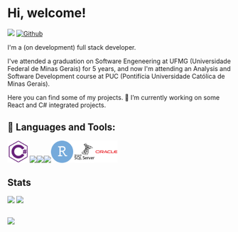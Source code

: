 # Hi, welcome!

![](https://visitor-badge.laobi.icu/badge?page_id=AaronCrvl.AaronCrvl)
[![Github](https://img.shields.io/github/followers/CharalambosIoannou?label=Follow&style=social)](https://github.com/AaronCrvl)

I'm a (on development) full stack developer.

I've attended a graduation on Software Engeneering at UFMG (Universidade Federal de Minas Gerais) for 5 years, and now I'm attending an Analysis and Software Development course at PUC (Pontifícia Universidade Católica de Minas Gerais).

Here you can find some of my projects.
🔭 I’m currently working on some React and C# integrated projects.

## 🧰 Languages and Tools:
<img height=50 src="https://github.com/devicons/devicon/blob/v2.15.1/icons/csharp/csharp-line.svg"/><img height=50 src="https://cdn.jsdelivr.net/gh/devicons/devicon/icons/html5/html5-original.svg" /><img height=50 src="https://cdn.jsdelivr.net/gh/devicons/devicon/icons/css3/css3-original.svg" /><img height=50 src="https://cdn.jsdelivr.net/gh/devicons/devicon/icons/react/react-original.svg" /><img height=50 src="https://github.com/devicons/devicon/blob/v2.15.1/icons/rstudio/rstudio-original.svg"/><img height=50 src="https://github.com/devicons/devicon/blob/v2.15.1/icons/microsoftsqlserver/microsoftsqlserver-plain-wordmark.svg"/><img height=50 src="https://github.com/devicons/devicon/blob/v2.15.1/icons/oracle/oracle-original.svg"/>

## Stats
<img src="https://github-readme-stats.vercel.app/api?username=AaronCrvl&show_icons=true"/>  <img src="https://github-readme-stats.vercel.app/api/top-langs?username=AaronCrvl&layout=compact"/>

##
<img src="https://github-readme-streak-stats.herokuapp.com/?user=AaronCrvl"/>
